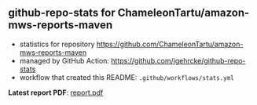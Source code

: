 ## github-repo-stats for ChameleonTartu/amazon-mws-reports-maven

- statistics for repository https://github.com/ChameleonTartu/amazon-mws-reports-maven
- managed by GitHub Action: https://github.com/jgehrcke/github-repo-stats
- workflow that created this README: `.github/workflows/stats.yml`

**Latest report PDF**: [report.pdf](https://github.com/ChameleonTartu/buymeacoffee-repo-stats/raw/master/ChameleonTartu/amazon-mws-reports-maven/latest-report/report.pdf)

